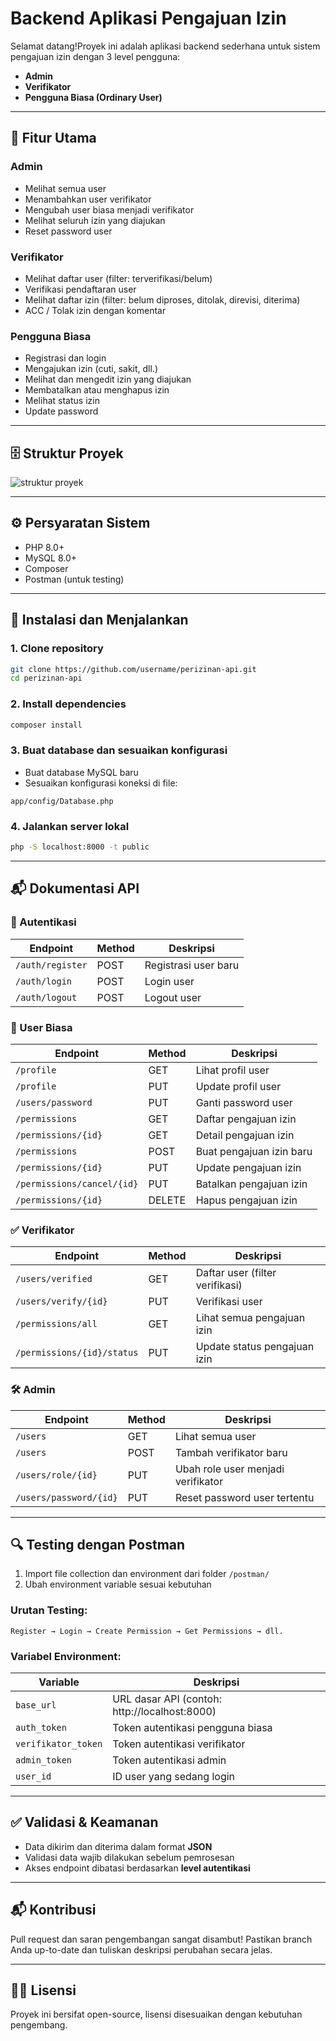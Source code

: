 # Backend Aplikasi Pengajuan Izin

Selamat datang!Proyek ini adalah aplikasi backend sederhana untuk sistem pengajuan izin dengan 3 level pengguna:

- **Admin**
- **Verifikator**
- **Pengguna Biasa (Ordinary User)**

---

## 🎯 Fitur Utama

### Admin

- Melihat semua user
- Menambahkan user verifikator
- Mengubah user biasa menjadi verifikator
- Melihat seluruh izin yang diajukan
- Reset password user

### Verifikator

- Melihat daftar user (filter: terverifikasi/belum)
- Verifikasi pendaftaran user
- Melihat daftar izin (filter: belum diproses, ditolak, direvisi, diterima)
- ACC / Tolak izin dengan komentar

### Pengguna Biasa

- Registrasi dan login
- Mengajukan izin (cuti, sakit, dll.)
- Melihat dan mengedit izin yang diajukan
- Membatalkan atau menghapus izin
- Melihat status izin
- Update password

---

## 🗄️ Struktur Proyek

![struktur proyek](https://github.com/user-attachments/assets/016c3d39-13a2-453f-b9ca-02e2577c2a7f)

---

## ⚙️ Persyaratan Sistem

- PHP 8.0+
- MySQL 8.0+
- Composer
- Postman (untuk testing)

---

## 🧪 Instalasi dan Menjalankan

### 1. Clone repository

```bash
git clone https://github.com/username/perizinan-api.git
cd perizinan-api
```

### 2. Install dependencies

```bash
composer install
```

### 3. Buat database dan sesuaikan konfigurasi

- Buat database MySQL baru
- Sesuaikan konfigurasi koneksi di file:

```
app/config/Database.php
```

### 4. Jalankan server lokal

```bash
php -S localhost:8000 -t public
```

---

## 📬 Dokumentasi API

### 🔐 Autentikasi

| Endpoint           | Method | Deskripsi            |
| ------------------ | ------ | -------------------- |
| `/auth/register` | POST   | Registrasi user baru |
| `/auth/login`    | POST   | Login user           |
| `/auth/logout`   | POST   | Logout user          |

### 👤 User Biasa

| Endpoint                     | Method | Deskripsi                |
| ---------------------------- | ------ | ------------------------ |
| `/profile`                 | GET    | Lihat profil user        |
| `/profile`                 | PUT    | Update profil user       |
| `/users/password`          | PUT    | Ganti password user      |
| `/permissions`             | GET    | Daftar pengajuan izin    |
| `/permissions/{id}`        | GET    | Detail pengajuan izin    |
| `/permissions`             | POST   | Buat pengajuan izin baru |
| `/permissions/{id}`        | PUT    | Update pengajuan izin    |
| `/permissions/cancel/{id}` | PUT    | Batalkan pengajuan izin  |
| `/permissions/{id}`        | DELETE | Hapus pengajuan izin     |

### ✅ Verifikator

| Endpoint                     | Method | Deskripsi                       |
| ---------------------------- | ------ | ------------------------------- |
| `/users/verified`          | GET    | Daftar user (filter verifikasi) |
| `/users/verify/{id}`       | PUT    | Verifikasi user                 |
| `/permissions/all`         | GET    | Lihat semua pengajuan izin      |
| `/permissions/{id}/status` | PUT    | Update status pengajuan izin    |

### 🛠️ Admin

| Endpoint                 | Method | Deskripsi                          |
| ------------------------ | ------ | ---------------------------------- |
| `/users`               | GET    | Lihat semua user                   |
| `/users`               | POST   | Tambah verifikator baru            |
| `/users/role/{id}`     | PUT    | Ubah role user menjadi verifikator |
| `/users/password/{id}` | PUT    | Reset password user tertentu       |

---

## 🔍 Testing dengan Postman

1. Import file collection dan environment dari folder `/postman/`
2. Ubah environment variable sesuai kebutuhan

### Urutan Testing:

```text
Register → Login → Create Permission → Get Permissions → dll.
```

### Variabel Environment:

| Variable              | Deskripsi                                     |
| --------------------- | --------------------------------------------- |
| `base_url`          | URL dasar API (contoh: http://localhost:8000) |
| `auth_token`        | Token autentikasi pengguna biasa              |
| `verifikator_token` | Token autentikasi verifikator                 |
| `admin_token`       | Token autentikasi admin                       |
| `user_id`           | ID user yang sedang login                     |

---

## ✅ Validasi & Keamanan

- Data dikirim dan diterima dalam format **JSON**
- Validasi data wajib dilakukan sebelum pemrosesan
- Akses endpoint dibatasi berdasarkan **level autentikasi**

---

## 📬 Kontribusi

Pull request dan saran pengembangan sangat disambut!
Pastikan branch Anda up-to-date dan tuliskan deskripsi perubahan secara jelas.

---

## 🧑‍💻 Lisensi

Proyek ini bersifat open-source, lisensi disesuaikan dengan kebutuhan pengembang.
